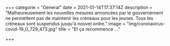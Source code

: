 +++
categorie = "General"
date = 2021-01-14T17:37:14Z
description = "Malheureusement les nouvelles mesures annoncées par le gouvernement ne permettent pas de maintenir les créneaux pour les jeunes. Tous les créneaux sont suspendus jusqu'à nouvel ordre."
image = "img/coronavirus-covid-19_0_729_473.jpg"
title = "Et ça recommence ..."

+++
